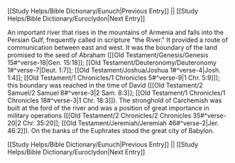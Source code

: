 [[Study Helps/Bible Dictionary/Eunuch|Previous Entry]]  ||  [[Study Helps/Bible Dictionary/Euroclydon|Next Entry]]

 An important river that rises in the mountains of Armenia and falls into the Persian Gulf, frequently called in scripture "the River." It provided a route of communication between east and west. It was the boundary of the land promised to the seed of Abraham ([[Old Testament/Genesis/Genesis 15#^verse-18|Gen. 15:18]]; [[Old Testament/Deuteronomy/Deuteronomy 1#^verse-7|Deut. 1:7]]; [[Old Testament/Joshua/Joshua 1#^verse-4|Josh. 1:4]]; [[Old Testament/1 Chronicles/1 Chronicles 5#^verse-9|1 Chr. 5:9]]); this boundary was reached in the time of David ([[Old Testament/2 Samuel/2 Samuel 8#^verse-3|2 Sam. 8:3]]; [[Old Testament/1 Chronicles/1 Chronicles 18#^verse-3|1 Chr. 18:3]]). The stronghold of Carchemish was built at the ford of the river and was a position of great importance in military operations ([[Old Testament/2 Chronicles/2 Chronicles 35#^verse-20|2 Chr. 35:20]]; [[Old Testament/Jeremiah/Jeremiah 46#^verse-2|Jer. 46:2]]). On the banks of the Euphrates stood the great city of Babylon.

[[Study Helps/Bible Dictionary/Eunuch|Previous Entry]]  ||  [[Study Helps/Bible Dictionary/Euroclydon|Next Entry]]